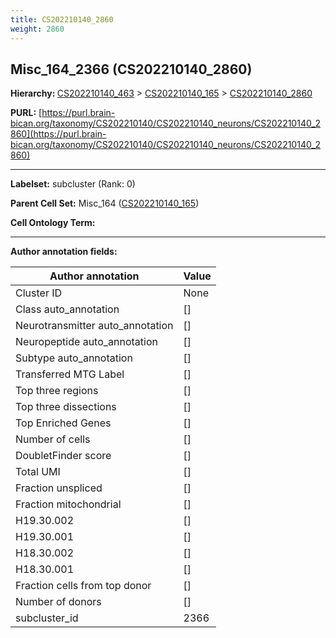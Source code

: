 ```yaml
---
title: CS202210140_2860
weight: 2860
---
```

## Misc_164_2366 (CS202210140_2860)
<b>Hierarchy: </b>
[CS202210140_463](../CS202210140_463) >
[CS202210140_165](../CS202210140_165) >
[CS202210140_2860](../CS202210140_2860)

**PURL:** [https://purl.brain-bican.org/taxonomy/CS202210140/CS202210140_neurons/CS202210140_2860](https://purl.brain-bican.org/taxonomy/CS202210140/CS202210140_neurons/CS202210140_2860)

---


**Labelset:** subcluster (Rank: 0)

**Parent Cell Set:** Misc_164 ([CS202210140_165](../CS202210140_165))



**Cell Ontology Term:** 

[MARKER GENES.]: #


---

[TRANSFERRED ANNOTATIONS.]: #


[AUTHOR ANNOTATION FIELDS.]: #


**Author annotation fields:**

| Author annotation | Value |
|-------------------|-------|
|Cluster ID|None|
|Class auto_annotation|[]|
|Neurotransmitter auto_annotation|[]|
|Neuropeptide auto_annotation|[]|
|Subtype auto_annotation|[]|
|Transferred MTG Label|[]|
|Top three regions|[]|
|Top three dissections|[]|
|Top Enriched Genes|[]|
|Number of cells|[]|
|DoubletFinder score|[]|
|Total UMI|[]|
|Fraction unspliced|[]|
|Fraction mitochondrial|[]|
|H19.30.002|[]|
|H19.30.001|[]|
|H18.30.002|[]|
|H18.30.001|[]|
|Fraction cells from top donor|[]|
|Number of donors|[]|
|subcluster_id|2366|
